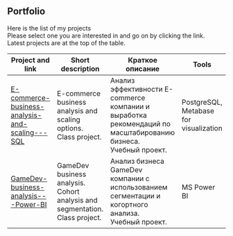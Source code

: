 ## Portfolio
Here is the list of my projects  
Please select one you are interested in and go on by clicking the link.   
Latest projects are at the top of the table.

| Project and link | Short description | Краткое описание | Tools |
|---|---|---|---|
|[E-commerce-business-analysis-and-scaling---SQL](https://github.com/realseich/E-commerce-business-analysis-and-scaling---SQL)|E-commerce business analysis and scaling options.<br />Class project.| Анализ эффективности E-commerce компании и выработка рекомендаций по масштабированию бизнеса.<br />Учебный проект.|PostgreSQL,<br />Metabase for visualization|
|[GameDev-business-analysis---Power-BI](https://github.com/realseich/GameDev-business-analysis---Power-BI)|GameDev business analysis. Сohort analysis and segmentation.<br />Class project.| Анализ бизнеса GameDev компании с использованием сегментации и когортного анализа.<br />Учебный проект.|MS Power BI|

